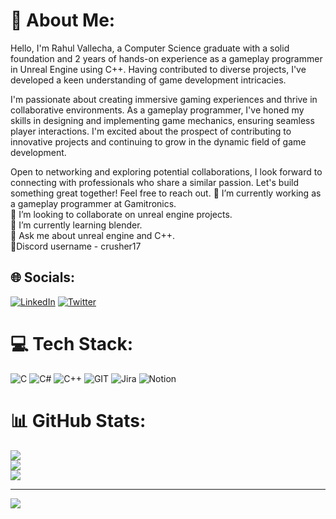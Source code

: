# 💫 About Me:
Hello, I'm Rahul Vallecha, a Computer Science graduate with a solid foundation and 2 years of hands-on experience as a gameplay programmer in Unreal Engine using C++. Having contributed to diverse projects, I've developed a keen understanding of game development intricacies.

I'm passionate about creating immersive gaming experiences and thrive in collaborative environments. As a gameplay programmer, I've honed my skills in designing and implementing game mechanics, ensuring seamless player interactions. I'm excited about the prospect of contributing to innovative projects and continuing to grow in the dynamic field of game development.

Open to networking and exploring potential collaborations, I look forward to connecting with professionals who share a similar passion. Let's build something great together! Feel free to reach out.
🔭 I’m currently working as a gameplay programmer at Gamitronics.<br>👯 I’m looking to collaborate on unreal engine projects.<br>🌱 I’m currently learning blender.<br>💬 Ask me about unreal engine and C++.<br>🔗Discord username - crusher17


## 🌐 Socials:
[![LinkedIn](https://img.shields.io/badge/LinkedIn-%230077B5.svg?logo=linkedin&logoColor=white)](https://linkedin.com/in/rahul-vallecha-95ba4b204) [![Twitter](https://img.shields.io/badge/Twitter-%231DA1F2.svg?logo=Twitter&logoColor=white)](https://twitter.com/RahulVallecha17) 

# 💻 Tech Stack:
![C](https://img.shields.io/badge/c-%2300599C.svg?style=for-the-badge&logo=c&logoColor=white) ![C#](https://img.shields.io/badge/c%23-%23239120.svg?style=for-the-badge&logo=c-sharp&logoColor=white) ![C++](https://img.shields.io/badge/c++-%2300599C.svg?style=for-the-badge&logo=c%2B%2B&logoColor=white) ![GIT](https://img.shields.io/badge/Git-fc6d26?style=for-the-badge&logo=git&logoColor=white) ![Jira](https://img.shields.io/badge/jira-%230A0FFF.svg?style=for-the-badge&logo=jira&logoColor=white) ![Notion](https://img.shields.io/badge/Notion-%23000000.svg?style=for-the-badge&logo=notion&logoColor=white)
# 📊 GitHub Stats:
![](https://github-readme-stats.vercel.app/api?username=Crusher90&theme=dark&hide_border=false&include_all_commits=false&count_private=false)<br/>
![](https://github-readme-streak-stats.herokuapp.com/?user=Crusher90&theme=dark&hide_border=false)<br/>
![](https://github-readme-stats.vercel.app/api/top-langs/?username=Crusher90&theme=dark&hide_border=false&include_all_commits=false&count_private=false&layout=compact)

---
[![](https://visitcount.itsvg.in/api?id=Crusher90&icon=5&color=0)](https://visitcount.itsvg.in)

